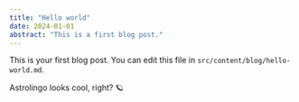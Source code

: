 ```yaml
---
title: "Hello world"
date: 2024-01-01
abstract: "This is a first blog post."
---
```


This is your first blog post. You can edit this file in `src/content/blog/hello-world.md`.

Astrolingo looks cool, right? 🪐 